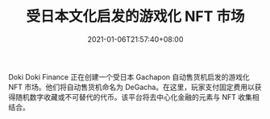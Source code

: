 ﻿---
title: "受日本文化启发的游戏化 NFT 市场"
date: 2021-01-06T21:57:40+08:00
lastmod: 2021-01-06T16:45:40+08:00
draft: false
authors: ["Garth"]
description: "Doki Doki Finance 正在创建一个受日本 Gachapon 自动售货机启发的游戏化 NFT 市场。他们将自动售货机命名为 DeGacha。在这里，玩家支付固定费用以获得随机数字收藏或不可替代的代币。该平台将去中心化金融的元素与 NFT 收集相结合。"
featuredImage: "gamified-nft-marketplace-inspired-by-japanese-culture.png"
tags: ["MMORPG","MMORPG","Play to Earn"]
categories: ["news"]
news: ["MMORPG"]
weight: 
lightgallery: true
pinned: false
recommend: false
recommend1: false
---

Doki Doki Finance 正在创建一个受日本 Gachapon 自动售货机启发的游戏化 NFT 市场。他们将自动售货机命名为 DeGacha。在这里，玩家支付固定费用以获得随机数字收藏或不可替代的代币。该平台将去中心化金融的元素与 NFT 收集相结合。

<!--more-->

